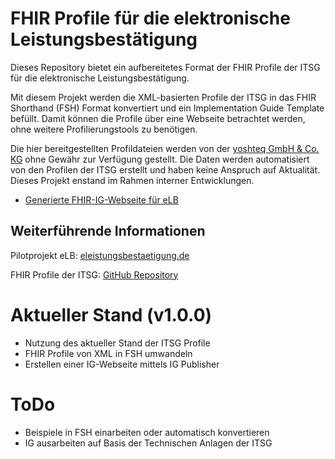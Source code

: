 # FHIR Profile für die elektronische Leistungsbestätigung
Dieses Repository bietet ein aufbereitetes Format der FHIR Profile der ITSG für die elektronische Leistungsbestätigung. 

Mit diesem Projekt werden die XML-basierten Profile der ITSG in das FHIR Shorthand (FSH) Format konvertiert und ein Implementation Guide Template befüllt. Damit können die Profile über eine Webseite betrachtet werden, ohne weitere Profilierungstools zu benötigen. 

Die hier bereitgestellten Profildateien werden von der [yoshteq GmbH & Co. KG](https://yoshteq.de) ohne Gewähr zur Verfügung gestellt. Die Daten werden automatisiert von den Profilen der ITSG erstellt und haben keine Anspruch auf Aktualität. Dieses Projekt enstand im Rahmen interner Entwicklungen.

- [Generierte FHIR-IG-Webseite für eLB](https://yoshteq.de/elb/fhir/)

## Weiterführende Informationen
Pilotprojekt eLB: [eleistungsbestaetigung.de](https://www.eleistungsbestaetigung.de/)

FHIR Profile der ITSG: [GitHub Repository](https://github.com/ITSGGMBH/eLB)

# Aktueller Stand (v1.0.0)
- Nutzung des aktueller Stand der ITSG Profile
- FHIR Profile von XML in FSH umwandeln
- Erstellen einer IG-Webseite mittels IG Publisher


# ToDo
- Beispiele in FSH einarbeiten oder automatisch konvertieren
- IG ausarbeiten auf Basis der Technischen Anlagen der ITSG